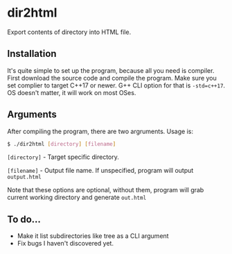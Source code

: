 # dir2html
Export contents of directory into HTML file.

##  Installation
It's quite simple to set up the program, because all you need is compiler. First download the source code and compile the program. Make sure you set complier to target C++17 or newer. G++ CLI option for that is `-std=c++17`. OS doesn't matter, it will work on most OSes.

## Arguments
After compiling the program, there are two argruments. Usage is:
```sh
$ ./dir2html [directory] [filename]
```
`[directory]` - Target specific directory. 

`[filename]` - Output file name. If unspecified, program will output `output.html`

Note that these options are optional, without them, program will grab current working directory and generate `out.html`

## To do...
* Make it list subdirectories like tree as a CLI argument
* Fix bugs I haven't discovered yet.
